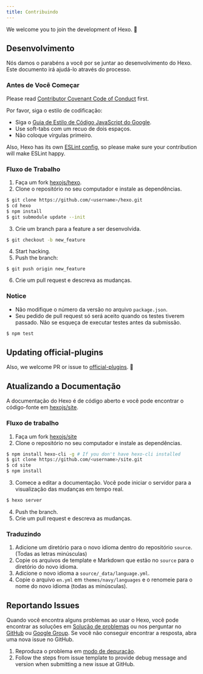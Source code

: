 ```yaml
---
title: Contribuindo
---
```


We welcome you to join the development of Hexo. 🤗

## Desenvolvimento

Nós damos o parabéns a você por se juntar ao desenvolvimento do Hexo. Este documento irá ajudá-lo através do processo.

### Antes de Você Começar

Please read [Contributor Covenant Code of Conduct](https://github.com/hexojs/hexo/blob/master/CODE_OF_CONDUCT.md) first.

Por favor, siga o estilo de codificação:

- Siga o [Guia de Estilo de Código JavaScript do Google](https://google.github.io/styleguide/jsguide.html).
- Use soft-tabs com um recuo de dois espaços.
- Não coloque vírgulas primeiro.

Also, Hexo has its own [ESLint config](https://github.com/hexojs/eslint-config-hexo), so please make sure your contribution will make ESLint happy.

### Fluxo de Trabalho

1. Faça um fork [hexojs/hexo][].
2. Clone o repositório no seu computador e instale as dependências.

```bash
$ git clone https://github.com/<username>/hexo.git
$ cd hexo
$ npm install
$ git submodule update --init
```

3. Crie um branch para a feature a ser desenvolvida.

```bash
$ git checkout -b new_feature
```

4. Start hacking.
5. Push the branch:

```
$ git push origin new_feature
```

6. Crie um pull request e descreva as mudanças.

### Notice

- Não modifique o número da versão no arquivo `package.json`.
- Seu pedido de pull request só será aceito quando os testes tiverem passado. Não se esqueça de executar testes antes da submissão.

```bash
$ npm test
```

## Updating official-plugins

Also, we welcome PR or issue to [official-plugins](https://github.com/hexojs). 🤗

## Atualizando a Documentação

A documentação do Hexo é de código aberto e você pode encontrar o código-fonte em [hexojs/site][].

### Fluxo de trabalho

1. Faça um fork [hexojs/site][]
2. Clone o repositório no seu computador e instale as dependências.

```bash
$ npm install hexo-cli -g # If you don't have hexo-cli installed
$ git clone https://github.com/<username>/site.git
$ cd site
$ npm install
```

3. Comece a editar a documentação. Você pode iniciar o servidor para a visualização das mudanças em tempo real.

```bash
$ hexo server
```

4. Push the branch.
5. Crie um pull request e descreva as mudanças.

### Traduzindo

1. Adicione um diretório para o novo idioma dentro do repositório `source`. (Todas as letras minúsculas)
2. Copie os arquivos de template e Markdown que estão no `source` para o diretório do novo idioma.
3. Adicione o novo idioma a `source/_data/language.yml`.
4. Copie o arquivo `en.yml` em `themes/navy/languages` e o renomeie para o nome do novo idioma (todas as minúsculas).

## Reportando Issues

Quando você encontra alguns problemas ao usar o Hexo, você pode encontrar as soluções em [Solução de problemas](troubleshooting.html) ou nos perguntar no [GitHub](https://github.com/hexojs/hexo/issues) ou [Google Group](https://groups.google.com/group/hexo). Se você não conseguir encontrar a resposta, abra uma nova issue no GitHub.

1. Reproduza o problema em [modo de depuração](commands.html#Debug_mode).
2. Follow the steps from issue template to provide debug message and version when submitting a new issue at GitHub.

[hexojs/hexo]: https://github.com/hexojs/hexo
[hexojs/site]: https://github.com/hexojs/site
